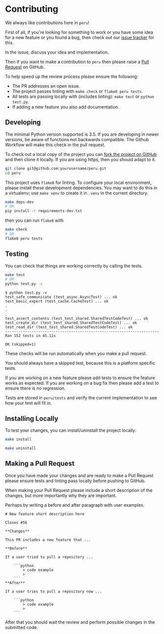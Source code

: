 # Contributing

We always like contributions here in `peru`!

First of all, if you're looking for something to work or you have some idea for a new feature or you found a bug, then check out our [issue tracker](https://github.com/buildinspace/peru/issues) for this.

In the issue, discuss your idea and implementation.

Then if you want to make a contribution to `peru` then please raise a
[Pull Request](https://github.com/buildinspace/peru/pulls) on GitHub.

To help speed up the review process please ensure the following:

- The PR addresses an open issue.
- The project passes linting with `make check` or `flake8 peru tests`.
- All tests are passing locally with (includes linting): `make test` or `python test.py`.
- If adding a new feature you also add documentation.

## Developing

The minimal Python version supported is 3.5. If you are developing in newer versions, be aware of functions not backwards compatible. The Github Workflow will make this check in the pull request.

To check out a local copy of the project you can [fork the project on GitHub](https://github.com/buildinspace/peru/fork)
and then clone it locally. If you are using https, then you should adapt to it.

```bash
git clone git@github.com:yourusername/peru.git
cd peru
```

This project uses `flake8` for linting. To configure your local environment, please install these development dependencies.
You may want to do this in a virtualenv; use `make venv` to create it in
`.venv` in the current directory.

```bash
make deps-dev
# OR
pip install -r requirements-dev.txt
```

then you can run `flake8` with

```bash
make check
# OR
flake8 peru tests
```

## Testing

You can check that things are working correctly by calling the tests.

```bash
make test
# OR
python test.py -v
```

```
$ python test.py -v
test_safe_communicate (test_async.AsyncTest) ... ok
test_basic_export (test_cache.CacheTest) ... ok
.
.
.
test_assert_contents (test_test_shared.SharedTestCodeTest) ... ok
test_create_dir (test_test_shared.SharedTestCodeTest) ... ok
test_read_dir (test_test_shared.SharedTestCodeTest) ... ok
----------------------------------------------------------------------
Ran 152 tests in 45.11s

OK (skipped=1)
```

These checks will be run automatically when you make a pull request.

You should always have a skipped test, because this is a platform specific tests.

If you are working on a new feature please add tests to ensure the feature works as expected. If you are working on a bug fix then please add a test to ensure there is no regression.

Tests are stored in `peru/tests` and verify the current implementation to see how your test will fit in.

## Installing Locally

To test your changes, you can install/uninstall the project locally:

```bash
make install
```
```bash
make uninstall
```

## Making a Pull Request

Once you have made your changes and are ready to make a Pull Request please ensure tests and linting pass locally before pushing to GitHub.

When making your Pull Request please include a short description of the changes, but more importantly why they are important.

Perhaps by writing a before and after paragraph with user examples.

```
# New feature short description here

Closes #56

**Changes**

This PR includes a new feature that ...

**Before**

If a user tried to pull a repository ...

    ```python
        > code example
        >
    ```
**After**

If a user tries to pull a repository now ...

    ```python
        > code example
        >
    ```
```

After that you should wait the review and perform possible changes in the submitted code.
